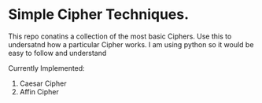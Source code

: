 # Simple Cipher Techniques.

This repo conatins a collection of the most basic Ciphers. Use this to undersatnd how a particular Cipher works. I am using python so it would be easy to follow and understand 

Currently Implemented:
1. Caesar Cipher
2. Affin Cipher
